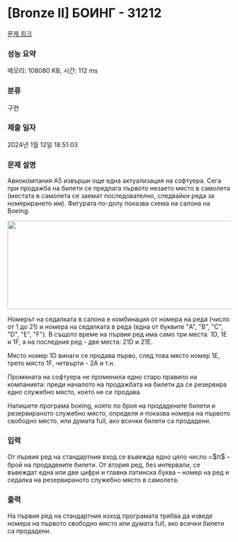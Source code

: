 # [Bronze II] БОИНГ - 31212 

[문제 링크](https://www.acmicpc.net/problem/31212) 

### 성능 요약

메모리: 108080 KB, 시간: 112 ms

### 분류

구현

### 제출 일자

2024년 1월 12일 18:51:03

### 문제 설명

<p>Авиокомпания А5 извърши още една актуализация на софтуера. Сега при продажба на билети се предлага първото незаето място в самолета (местата в самолета се заемат последователно, следвайки реда за номерирането им). Фигурата по-долу показва схема на салона на Boeing.</p>

<p style="text-align: center;"><img alt="" src="https://upload.acmicpc.net/fe0809f9-6e5b-461b-8b3a-271ef079aea0/-/preview/" style="width: 621px; height: 199px;"></p>

<p>Номерът на седалката в салона е комбинация от номера на реда (число от 1 до 21) и номера на седалката в реда (една от буквите "A", "B", "C", "D", "E", "F"). В същото време на първия ред има само три места: 1D, 1E и 1F, а на последния ред - две места: 21D и 21E.</p>

<p>Място номер 1D винаги се продава първо, след това място номер 1E, трето място 1F, четвърти - 2А и т.н.</p>

<p>Промяната на софтуера не променила едно старо правило на компанията: преди началото на продажбата на билети да се резервира едно служебно място, което не се продава.</p>

<p>Напишете програма boeing, която по броя на продадените билети и резервираното служебно място, определя и показва номера на първото свободно място, или думата full, ако всички билети са продадени.</p>

### 입력 

 <p>От първия ред на стандартния вход се въвежда едно цяло число <mjx-container class="MathJax" jax="CHTML" style="font-size: 109%; position: relative;"><mjx-math class="MJX-TEX" aria-hidden="true"><mjx-mi class="mjx-i"><mjx-c class="mjx-c1D45B TEX-I"></mjx-c></mjx-mi></mjx-math><mjx-assistive-mml unselectable="on" display="inline"><math xmlns="http://www.w3.org/1998/Math/MathML"><mi>n</mi></math></mjx-assistive-mml><span aria-hidden="true" class="no-mathjax mjx-copytext">$n$</span></mjx-container> – брой на продадените билети. От втория ред, без интервали, се въвеждат една или две цифри и главна латинска буква – номер на ред и седалка на резервираното служебно място в самолета.</p>

### 출력 

 <p>На първия ред на стандартния изход програмата трябва да изведе номера на първото свободно място или думата full, ако всички билети са продадени.</p>

